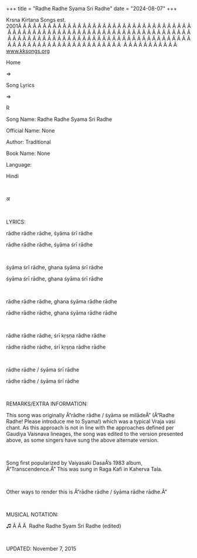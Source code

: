 +++ 
title = "Radhe Radhe Syama Sri Radhe"
date = "2024-08-07"
+++

Krsna Kirtana Songs est. 2001Â Â Â Â Â Â Â Â Â Â Â Â Â Â Â Â Â Â Â Â Â Â Â Â Â Â Â Â Â Â Â Â Â Â Â Â Â Â Â Â Â Â Â Â Â Â Â Â Â Â Â Â Â Â Â Â Â Â Â Â Â Â Â Â Â Â Â Â Â Â Â Â Â Â Â Â Â Â Â Â Â Â Â Â Â Â Â Â Â Â Â Â Â Â Â Â Â Â Â Â Â Â Â Â Â Â Â Â Â Â Â Â Â Â Â Â Â Â Â Â Â Â Â Â Â Â Â Â Â Â Â Â  Â Â Â Â Â Â Â Â Â Â Â  
www.kksongs.org








Home
 
⇒
 
Song Lyrics
 
⇒
 
R


Song
Name: Radhe Radhe Syama Sri Radhe


Official
Name: None


Author:
Traditional


Book
Name: None


Language:

Hindi


 








अ








 


LYRICS:


rādhe
rādhe rādhe, śyāma śrī rādhe


rādhe
rādhe rādhe, śyāma śrī rādhe


 


śyāma
śrī rādhe, ghana śyāma śrī rādhe


śyāma
śrī rādhe, ghana śyāma śrī rādhe


 


rādhe
rādhe rādhe, ghana śyāma rādhe rādhe


rādhe
rādhe rādhe, ghana śyāma rādhe rādhe


 


rādhe
rādhe rādhe, śrī kṛṣṇa rādhe
rādhe


rādhe
rādhe rādhe, śrī kṛṣṇa rādhe
rādhe


 


rādhe
rādhe / śyāma śrī rādhe


rādhe
rādhe / śyāma śrī rādhe


 


REMARKS/EXTRA
INFORMATION:


This
song was originally Â“rādhe rādhe / śyāma se milādeÂ” (Â“Radhe
Radhe! Please introduce me to Syama!) which was a typical Vraja vasi chant. As
this approach is not in line with the approaches defined per Gaudiya Vaisnava lineages,
the song was edited to the version presented above, as some singers have sung the
above alternate version.


 


Song
first popularized by Vaiyasaki DasaÂ’s 1983 album, Â“Transcendence.Â” This was
sung in Raga Kafi in Kaherva Tala.


 


Other
ways to render this is Â“rādhe rādhe / śyāma rādhe
rādhe.Â”


 


MUSICAL
NOTATION:


♫
Â Â Â  
Radhe Radhe Syam
Sri Radhe (edited)


 


UPDATED:
 November 7, 2015
